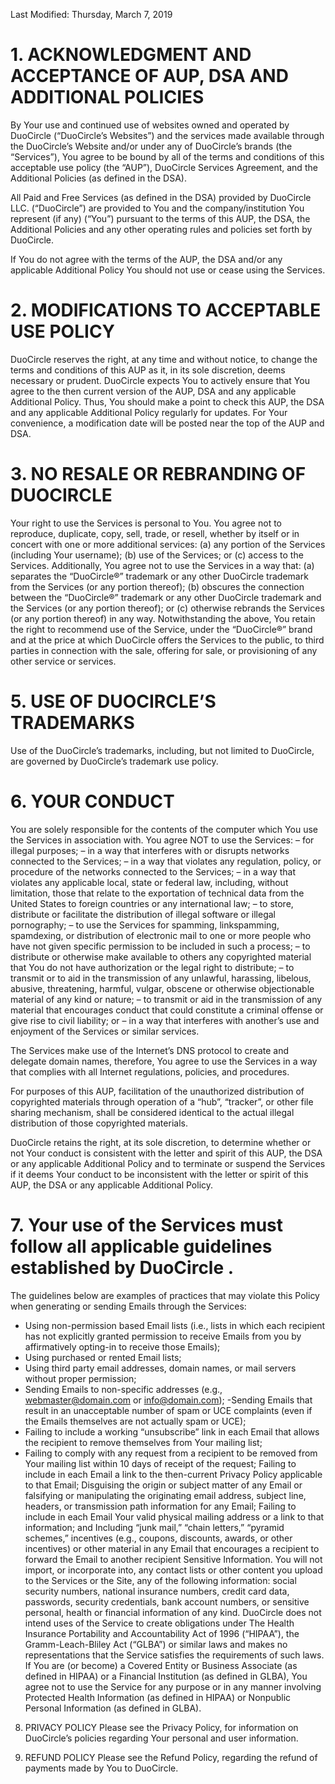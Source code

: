 Last Modified: Thursday, March 7, 2019

# 1. ACKNOWLEDGMENT AND ACCEPTANCE OF AUP, DSA AND ADDITIONAL POLICIES
By Your use and continued use of websites owned and operated by DuoCircle (“DuoCircle’s Websites”) and the services made available through the DuoCircle’s Website and/or under any of DuoCircle’s brands (the “Services”), You agree to be bound by all of the terms and conditions of this acceptable use policy (the “AUP”), DuoCircle Services Agreement, and the Additional Policies (as defined in the DSA).

All Paid and Free Services (as defined in the DSA) provided by DuoCircle LLC. (“DuoCircle”) are provided to You and the company/institution You represent (if any) (“You”) pursuant to the terms of this AUP, the DSA, the Additional Policies and any other operating rules and policies set forth by DuoCircle.

If You do not agree with the terms of the AUP, the DSA and/or any applicable Additional Policy You should not use or cease using the Services.

# 2. MODIFICATIONS TO ACCEPTABLE USE POLICY
DuoCircle reserves the right, at any time and without notice, to change the terms and conditions of this AUP as it, in its sole discretion, deems necessary or prudent. DuoCircle expects You to actively ensure that You agree to the then current version of the AUP, DSA and any applicable Additional Policy. Thus, You should make a point to check this AUP, the DSA and any applicable Additional Policy regularly for updates. For Your convenience, a modification date will be posted near the top of the AUP and DSA.

# 3. NO RESALE OR REBRANDING OF DUOCIRCLE
Your right to use the Services is personal to You. You agree not to reproduce, duplicate, copy, sell, trade, or resell, whether by itself or in concert with one or more additional services: (a) any portion of the Services (including Your username); (b) use of the Services; or (c) access to the Services. Additionally, You agree not to use the Services in a way that: (a) separates the “DuoCircle®” trademark or any other DuoCircle trademark from the Services (or any portion thereof); (b) obscures the connection between the “DuoCircle®” trademark or any other DuoCircle trademark and the Services (or any portion thereof); or (c) otherwise rebrands the Services (or any portion thereof) in any way. Notwithstanding the above, You retain the right to recommend use of the Service, under the “DuoCircle®” brand and at the price at which DuoCircle offers the Services to the public, to third parties in connection with the sale, offering for sale, or provisioning of any other service or services.

# 5. USE OF DUOCIRCLE’S TRADEMARKS
Use of the DuoCircle’s trademarks, including, but not limited to DuoCircle, are governed by DuoCircle’s trademark use policy.

# 6. YOUR CONDUCT
You are solely responsible for the contents of the computer which You use the Services in association with. You agree NOT to use the Services: – for illegal purposes; – in a way that interferes with or disrupts networks connected to the Services; – in a way that violates any regulation, policy, or procedure of the networks connected to the Services; – in a way that violates any applicable local, state or federal law, including, without limitation, those that relate to the exportation of technical data from the United States to foreign countries or any international law; – to store, distribute or facilitate the distribution of illegal software or illegal pornography; – to use the Services for spamming, linkspamming, spamdexing, or distribution of electronic mail to one or more people who have not given specific permission to be included in such a process; – to distribute or otherwise make available to others any copyrighted material that You do not have authorization or the legal right to distribute; – to transmit or to aid in the transmission of any unlawful, harassing, libelous, abusive, threatening, harmful, vulgar, obscene or otherwise objectionable material of any kind or nature; – to transmit or aid in the transmission of any material that encourages conduct that could constitute a criminal offense or give rise to civil liability; or – in a way that interferes with another’s use and enjoyment of the Services or similar services.

The Services make use of the Internet’s DNS protocol to create and delegate domain names, therefore, You agree to use the Services in a way that complies with all Internet regulations, policies, and procedures.

For purposes of this AUP, facilitation of the unauthorized distribution of copyrighted materials through operation of a “hub”, “tracker”, or other file sharing mechanism, shall be considered identical to the actual illegal distribution of those copyrighted materials.

DuoCircle retains the right, at its sole discretion, to determine whether or not Your conduct is consistent with the letter and spirit of this AUP, the DSA or any applicable Additional Policy and to terminate or suspend the Services if it deems Your conduct to be inconsistent with the letter or spirit of this AUP, the DSA or any applicable Additional Policy.

# 7. Your use of the Services must follow all applicable guidelines established by DuoCircle .

The guidelines below are examples of practices that may violate this Policy when generating or sending Emails through the Services:

- Using non-permission based Email lists (i.e., lists in which each recipient has not explicitly granted permission to receive Emails from you by affirmatively opting-in to receive those Emails);
- Using purchased or rented Email lists;
- Using third party email addresses, domain names, or mail servers without proper permission;
- Sending Emails to non-specific addresses (e.g., webmaster@domain.com or info@domain.com);
-Sending Emails that result in an unacceptable number of spam or UCE complaints (even if the Emails themselves are not actually spam or UCE);
- Failing to include a working “unsubscribe” link in each Email that allows the recipient to remove themselves from Your mailing list;
- Failing to comply with any request from a recipient to be removed from Your mailing list within 10 days of receipt of the request;
    Failing to include in each Email a link to the then-current Privacy Policy applicable to that Email;
    Disguising the origin or subject matter of any Email or falsifying or manipulating the originating email address, subject line, headers, or transmission path information for any Email;
    Failing to include in each Email Your valid physical mailing address or a link to that information; and
    Including “junk mail,” “chain letters,” “pyramid schemes,” incentives (e.g., coupons, discounts, awards, or other incentives) or other material in any Email that encourages a recipient to forward the Email to another recipient
    Sensitive Information. You will not import, or incorporate into, any contact lists or other content you upload to the Services or the Site, any of the following information: social security numbers, national insurance numbers, credit card data, passwords, security credentials, bank account numbers, or sensitive personal, health or financial information of any kind.
    DuoCircle does not intend uses of the Service to create obligations under The Health Insurance Portability and Accountability Act of 1996 (“HIPAA”), the Gramm-Leach-Bliley Act (“GLBA”) or similar laws and makes no representations that the Service satisfies the requirements of such laws. If You are (or become) a Covered Entity or Business Associate (as defined in HIPAA) or a Financial Institution (as defined in GLBA), You agree not to use the Service for any purpose or in any manner involving Protected Health Information (as defined in HIPAA) or Nonpublic Personal Information (as defined in GLBA).

8. PRIVACY POLICY
Please see the Privacy Policy, for information on DuoCircle’s policies regarding Your personal and user information.

98. REFUND POLICY
Please see the Refund Policy, regarding the refund of payments made by You to DuoCircle.
